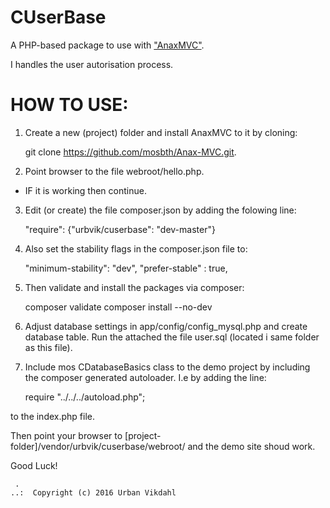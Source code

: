 CUserBase
=========

A PHP-based package to use with ["AnaxMVC"](https://github.com/mosbth/Anax-MVC).

I handles the user autorisation process.


HOW TO USE:
===========

1. Create a new (project) folder and install AnaxMVC to it by cloning:

    git clone https://github.com/mosbth/Anax-MVC.git.

2. Point browser to the file webroot/hello.php. 
- IF it is working then continue.

3. Edit (or create) the file composer.json by adding the folowing line:

    "require": {"urbvik/cuserbase": "dev-master"}

4. Also set the stability flags in the composer.json file to:

    "minimum-stability": "dev",
    "prefer-stable" : true,

5. Then validate and install the packages via composer:

    composer validate
    composer install --no-dev

6. Adjust database settings in app/config/config_mysql.php and create database table.
Run the attached the file user.sql (located i same folder as this file). 

7. Include mos CDatabaseBasics class to the demo project by including 
the composer generated autoloader. I.e by adding the line:

    require "../../../autoload.php";

to the index.php file.

Then point your browser to [project-folder]/vendor/urbvik/cuserbase/webroot/ 
and the demo site shoud work.

  
Good Luck!


```
 .  
..:  Copyright (c) 2016 Urban Vikdahl
```

